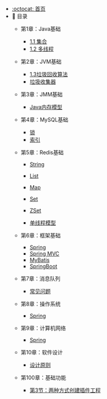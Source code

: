 - [:octocat: 首页](/README)
- :memo: 目录
   - 第1章：Java基础
       
       - [1.1 集合](/md/idea-plugin/2021-08-27-技术调研IDEA插件怎么开发.md)
       - [1.2 多线程](/md/idea-plugin/2021-08-27-技术调研IDEA插件怎么开发.md)
       
   - 第2章：JVM基础    
    
       - [1.3垃圾回收算法]()
       - [垃圾收集器]()

   - 第3章：JMM基础            

       - [Java内存模型]()

   - 第4章：MySQL基础
       
      - [锁](/md/idea-plugin/2021-08-27-技术调研IDEA插件怎么开发.md)
      - [索引](/md/idea-plugin/2021-08-27-技术调研IDEA插件怎么开发.md)       
          
   - 第5章：Redis基础
       
      - [String]()
      - [List]()
      - [Map]()
      - [Set]()     
      - [ZSet]() 
      
      - [单线程模型]()
      

   - 第6章：框架基础
       
      - [Spring](/md/idea-plugin/2021-08-27-技术调研IDEA插件怎么开发.md)
      - [Spring MVC]()           
      - [MyBatis]()
      - [SpringBoot]()          
   
   - 第7章：消息队列
       
      - [常见问题]()
    
   - 第8章：操作系统
       
      - [Spring]()
      
   - 第9章：计算机网络
      
      - [Spring]()       
      
   - 第10章：软件设计
      
      - [设计原则](/md/idea-plugin/2022-03-07-软件设计七大原则.md)   
      
   - 第100章：基础功能
   
       - [第3节：两种方式创建插件工程](/md/idea-plugin/2021-08-29-技术实践IDEA插件怎么发布.md)

